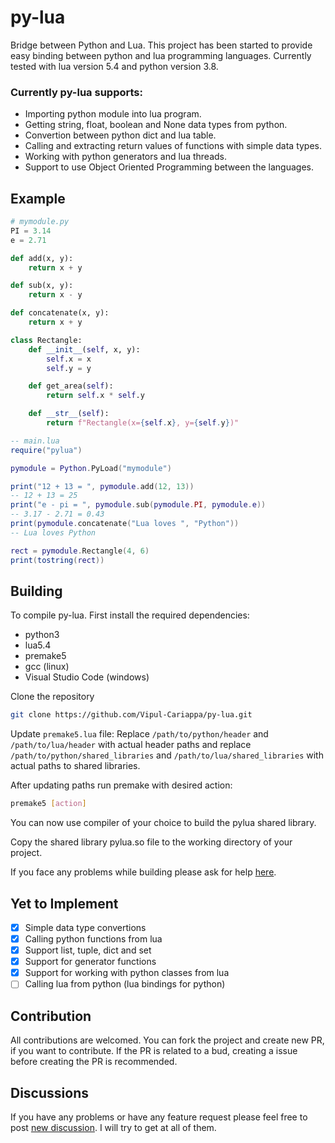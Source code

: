 # py-lua
Bridge between Python and Lua.
This project has been started to provide easy binding between python and lua programming languages. Currently tested with lua version 5.4 and python version 3.8.

### Currently py-lua supports:
- Importing python module into lua program.
- Getting string, float, boolean and None data types from python.
- Convertion between python dict and lua table.
- Calling and extracting return values of functions with simple data types.
- Working with python generators and lua threads.
- Support to use Object Oriented Programming between the languages.

## Example
```python
# mymodule.py
PI = 3.14
e = 2.71

def add(x, y):
    return x + y

def sub(x, y):
    return x - y

def concatenate(x, y):
    return x + y

class Rectangle:
    def __init__(self, x, y):
        self.x = x
        self.y = y

    def get_area(self):
        return self.x * self.y

    def __str__(self):
        return f"Rectangle(x={self.x}, y={self.y})"

```

```lua
-- main.lua
require("pylua")

pymodule = Python.PyLoad("mymodule")

print("12 + 13 = ", pymodule.add(12, 13))
-- 12 + 13 = 25
print("e - pi = ", pymodule.sub(pymodule.PI, pymodule.e))
-- 3.17 - 2.71 = 0.43
print(pymodule.concatenate("Lua loves ", "Python"))
-- Lua loves Python

rect = pymodule.Rectangle(4, 6)
print(tostring(rect))

```

## Building
To compile py-lua. First install the required dependencies:
- python3
- lua5.4
- premake5
- gcc (linux)
- Visual Studio Code (windows)

Clone the repository

```bash
git clone https://github.com/Vipul-Cariappa/py-lua.git
```

Update `premake5.lua` file: Replace `/path/to/python/header` and `/path/to/lua/header` with actual header paths and replace `/path/to/python/shared_libraries` and `/path/to/lua/shared_libraries` with actual paths to shared libraries.

After updating paths run premake with desired action:
```bash 
premake5 [action]
```
You can now use compiler of your choice to build the pylua shared library.

Copy the shared library pylua.so file to the working directory of your project.

If you face any problems while building please ask for help [here](https://github.com/Vipul-Cariappa/py-lua/discussions/new).


## Yet to Implement
- [x] Simple data type convertions
- [x] Calling python functions from lua
- [x] Support list, tuple, dict and set
- [x] Support for generator functions
- [x] Support for working with python classes from lua
- [ ] Calling lua from python (lua bindings for python)

## Contribution
All contributions are welcomed. 
You can fork the project and create new PR, if you want to contribute. 
If the PR is related to a bud, creating a issue before creating the PR is recommended.

## Discussions
If you have any problems or have any feature request please feel free to post [new discussion](https://github.com/Vipul-Cariappa/py-lua/discussions/new). I will try to get at all of them.

